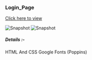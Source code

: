 ### Login_Page

[Click here to view](https://sssonu.github.io/Login_Page/)

![Snapshot](https://github.com/user-attachments/assets/5a2f6f4f-3ae4-45fe-a699-fe5d35170009)
![Snapshot](https://github.com/user-attachments/assets/feeae205-b47a-4960-93db-339c91b9d1b6)



##### Details :-
HTML And CSS
Google Fonts (Poppins)

